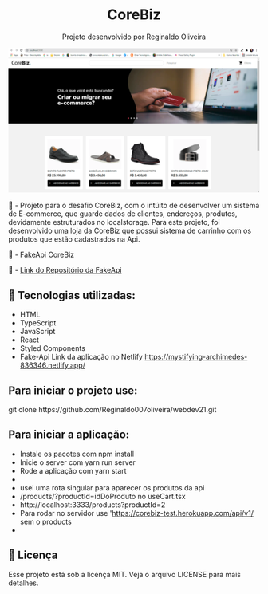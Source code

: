 <h1 align="center">CoreBiz</h1>
<p align="center">Projeto desenvolvido por Reginaldo Oliveira</p>

<img src="./tela1.png">


📖 - Projeto para o desafio CoreBiz, com o intúito de desenvolver um sistema de E-commerce, que guarde dados de clientes, endereços, produtos, devidamente
estruturados no localstorage. 
Para este projeto, foi desenvolvido uma loja da CoreBiz que possui sistema de carrinho com os produtos que estão cadastrados na Api.

📖 - FakeApi CoreBiz


📖 - <a href="https://corebiz-test.herokuapp.com/api/v1/products">Link do Repositório da FakeApi</a>

<h2>🚀 Tecnologias utilizadas: </h2>

- HTML
- TypeScript
- JavaScript
- React
- Styled Components
- Fake-Api
Link da aplicação no Netlify  https://mystifying-archimedes-836346.netlify.app/
<h2>Para iniciar o projeto use: </h2>
git clone https://github.com/Reginaldo007oliveira/webdev21.git
<h2>Para iniciar a aplicação:</h2>

- Instale os pacotes com npm install
- Inicie o server com yarn run server
- Rode a aplicação com yarn start
- 
- usei uma rota singular para aparecer os produtos da api
- /products/?productId=idDoProduto no useCart.tsx 
- http://localhost:3333/products?productId=2
- Para rodar no servidor use 'https://corebiz-test.herokuapp.com/api/v1/ sem o products
- 

<h2>📝 Licença</h2>
Esse projeto está sob a licença MIT. Veja o arquivo LICENSE para mais detalhes.
